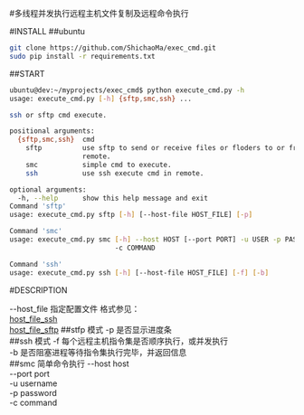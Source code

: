 #多线程并发执行远程主机文件复制及远程命令执行

#INSTALL
##ubuntu
```bash
git clone https://github.com/ShichaoMa/exec_cmd.git
sudo pip install -r requirements.txt
```
##START

```bash
ubuntu@dev:~/myprojects/exec_cmd$ python execute_cmd.py -h
usage: execute_cmd.py [-h] {sftp,smc,ssh} ...

ssh or sftp cmd execute.

positional arguments:
  {sftp,smc,ssh}  cmd
    sftp          use sftp to send or receive files or floders to or from
                  remote.
    smc           simple cmd to execute.
    ssh           use ssh execute cmd in remote.

optional arguments:
  -h, --help      show this help message and exit
Command 'sftp'
usage: execute_cmd.py sftp [-h] [--host-file HOST_FILE] [-p]

Command 'smc'
usage: execute_cmd.py smc [-h] --host HOST [--port PORT] -u USER -p PASSWORD
                          -c COMMAND

Command 'ssh'
usage: execute_cmd.py ssh [-h] [--host-file HOST_FILE] [-f] [-b]
```

#DESCRIPTION

--host_file 指定配置文件 格式参见：<br/>[host_file_ssh](https://github.com/ShichaoMa/exec_cmd/blob/master/host_file_ssh)<br/> [host_file_sftp](https://github.com/ShichaoMa/exec_cmd/blob/master/host_file_sftp)
##stfp 模式
-p 是否显示进度条<br/>
##ssh 模式
-f 每个远程主机指令集是否顺序执行，或并发执行<br/>
-b 是否阻塞进程等待指令集执行完毕，并返回信息<br/>
##smc 简单命令执行
--host host<br/>
--port port<br/>
-u username<br/>
-p password<br/>
-c command<br/>

